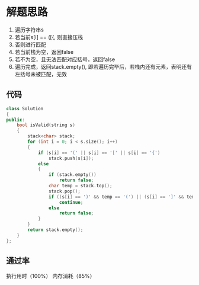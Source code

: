 # 解题思路
1. 遍历字符串s
2. 若当前s[i] == ([{, 则直接压栈
3. 否则进行匹配
4. 若当前栈为空，返回false
5. 若不为空，且无法匹配对应括号，返回false
6. 遍历完成，返回stack.empty(), 即若遍历完毕后，若栈内还有元素，表明还有左括号未被匹配，无效

## 代码

```cpp
class Solution 
{
public:
    bool isValid(string s)
    {
        stack<char> stack;
        for (int i = 0; i < s.size(); i++)
        {
            if (s[i] == '(' || s[i] == '[' || s[i] == '{')
                stack.push(s[i]);
            else
            {
                if (stack.empty())
                    return false;
                char temp = stack.top();
                stack.pop();
                if ((s[i] == ')' && temp == '(') || (s[i] == ']' && temp == '[') || (s[i] == '}' && temp == '{'))
                    continue;
                else
                    return false;
            }
        }
        return stack.empty();
    }
};
```

## 通过率
执行用时（100%） 内存消耗（85%）